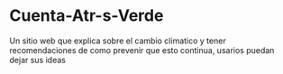 # Cuenta-Atr-s-Verde
Un sitio web que explica sobre el cambio climatico y tener recomendaciones de como prevenir que esto continua, usarios puedan dejar sus ideas
